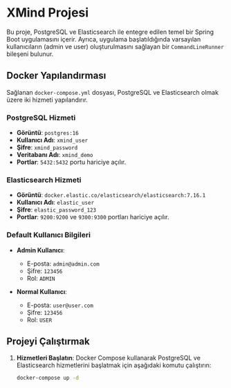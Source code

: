# XMind Projesi

Bu proje, PostgreSQL ve Elasticsearch ile entegre edilen temel bir Spring Boot uygulamasını içerir. Ayrıca, uygulama başlatıldığında varsayılan kullanıcıların (admin ve user) oluşturulmasını sağlayan bir `CommandLineRunner` bileşeni bulunur.

## Docker Yapılandırması

Sağlanan `docker-compose.yml` dosyası, PostgreSQL ve Elasticsearch olmak üzere iki hizmeti yapılandırır.

### PostgreSQL Hizmeti
- **Görüntü**: `postgres:16`
- **Kullanıcı Adı**: `xmind_user`
- **Şifre**: `xmind_password`
- **Veritabanı Adı**: `xmind_demo`
- **Portlar**: `5432:5432` portu hariciye açılır.

### Elasticsearch Hizmeti
- **Görüntü**: `docker.elastic.co/elasticsearch/elasticsearch:7.16.1`
- **Kullanıcı Adı**: `elastic_user`
- **Şifre**: `elastic_password_123`
- **Portlar**: `9200:9200` ve `9300:9300` portları hariciye açılır.

### Default Kullanıcı Bilgileri

- **Admin Kullanıcı**:
    - E-posta: `admin@admin.com`
    - Şifre: `123456`
    - Rol: `ADMIN`

- **Normal Kullanıcı**:
    - E-posta: `user@user.com`
    - Şifre: `123456`
    - Rol: `USER`

## Projeyi Çalıştırmak

1. **Hizmetleri Başlatın**: Docker Compose kullanarak PostgreSQL ve Elasticsearch hizmetlerini başlatmak için aşağıdaki komutu çalıştırın:
   ```bash
   docker-compose up -d
